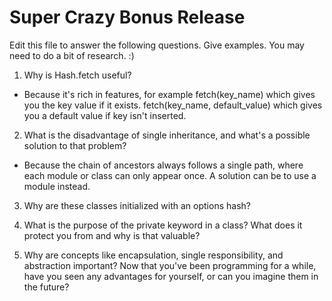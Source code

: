 # Super Crazy Bonus Release

Edit this file to answer the following questions. Give examples. You may need to do a bit of research. :)

1. Why is Hash.fetch useful?
- Because it's rich in features, for example fetch(key_name) which gives you the key value if it exists. fetch(key_name, default_value) which gives you a default value if key isn't inserted.

2. What is the disadvantage of single inheritance, and what's a possible solution to that problem?
- Because the chain of ancestors always follows a single path, where each module or class can only appear once. A solution can be to use a module instead.

3. Why are these classes initialized with an options hash?

4. What is the purpose of the private keyword in a class? What does it protect you from and why is that valuable?

5. Why are concepts like encapsulation, single responsibility, and abstraction important? Now that you've been programming for a while, have you seen any advantages for yourself, or can you imagine them in the future?
